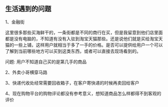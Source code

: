 ## 生活遇到的问题

1、金融街

这里很多那些买海鲜干的，一条街都是不同的商行在买，但是我留意到他们店里面都是没有电脑的，不知道有没有入驻到淘宝天猫那些。还是说他们就是买给淘宝天猫的一些上铺，这样用户就相当于多了一手的价格。是否可以提供给用户一个可以了解到当前哪些地方可以买到这类东西，或者可以直接去现场看到的。

问题: 用户不知道自己买的是第几手的商品

2、外卖小哥横穿马路

3、快递代收处经常需要回收箱子，在客户寄快递的时候再卖回给客户

4、现在购物平台的购物评论都没有参考意义，想知道商品怎么样都得不到客观的评价
